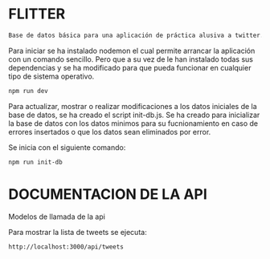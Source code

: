 # FLITTER
```sh
Base de datos básica para una aplicación de práctica alusiva a twitter.
```

Para iniciar se ha instalado nodemon el cual permite arrancar la aplicación con un comando sencillo.
Pero que a su vez de le han instalado todas sus dependencias y se ha modificado para que pueda funcionar en cualquier tipo de sistema operativo.
```sh
npm run dev 
```

Para actualizar, mostrar o realizar modificaciones a los datos iniciales de la base de datos, se ha creado el script init-db.js. Se ha creado para inicializar la base de datos con los datos minimos para su fucnionamiento en caso de errores insertados o que los datos sean eliminados por error.

Se inicia con el siguiente comando:
```sh
npm run init-db 
```
# DOCUMENTACION DE LA API

Modelos de llamada de la api

Para mostrar la lista de tweets se ejecuta: 
```sh
http://localhost:3000/api/tweets
```


